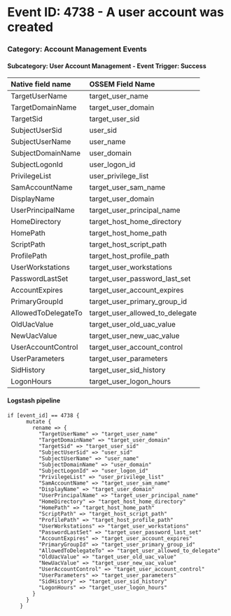 # Event ID: 4738 - A user account was created
### Category: Account Management Events
#### Subcategory: User Account Management - Event Trigger: Success

|Native field name            |OSSEM Field Name                     |
|:----------------------------|:------------------------------------|
| TargetUserName              | target_user_name                    |
| TargetDomainName            | target_user_domain                  |
| TargetSid                   | target_user_sid                     |
| SubjectUserSid              | user_sid                            |
| SubjectUserName             | user_name                           |
| SubjectDomainName           | user_domain                         |
| SubjectLogonId              | user_logon_id                       |
| PrivilegeList               | user_privilege_list                 |
| SamAccountName              | target_user_sam_name                |
| DisplayName                 | target_user_domain                  |
| UserPrincipalName           | target_user_principal_name          |
| HomeDirectory               | target_host_home_directory          |
| HomePath                    | target_host_home_path               |
| ScriptPath                  | target_host_script_path             |
| ProfilePath                 | target_host_profile_path            | 
| UserWorkstations            | target_user_workstations            | 
| PasswordLastSet             | target_user_password_last_set       |
| AccountExpires              | target_user_account_expires         |
| PrimaryGroupId              | target_user_primary_group_id        |
| AllowedToDelegateTo         | target_user_allowed_to_delegate     |
| OldUacValue                 | target_user_old_uac_value           |
| NewUacValue                 | target_user_new_uac_value           |
| UserAccountControl          | target_user_account_control         | 
| UserParameters              | target_user_parameters              |
| SidHistory                  | target_user_sid_history             |
| LogonHours                  | target_user_logon_hours             |

#### Logstash pipeline

```
if [event_id] == 4738 {
      mutate {
        rename => {
          "TargetUserName" => "target_user_name"
          "TargetDomainName" => "target_user_domain"
          "TargetSid" => "target_user_sid"
          "SubjectUserSid" => "user_sid"
          "SubjectUserName" => "user_name"
          "SubjectDomainName" => "user_domain"
          "SubjectLogonId" => "user_logon_id"
          "PrivilegeList" => "user_privilege_list"
          "SamAccountName" => "target_user_sam_name"
          "DisplayName" => "target_user_domain"
          "UserPrincipalName" => "target_user_principal_name"
          "HomeDirectory" => "target_host_home_directory"
          "HomePath" => "target_host_home_path"
          "ScriptPath" => "target_host_script_path"
          "ProfilePath" => "target_host_profile_path"
          "UserWorkstations" => "target_user_workstations"
          "PasswordLastSet" => "target_user_password_last_set"
          "AccountExpires" => "target_user_account_expires"
          "PrimaryGroupId" => "target_user_primary_group_id"
          "AllowedToDelegateTo" => "target_user_allowed_to_delegate"
          "OldUacValue" => "target_user_old_uac_value"
          "NewUacValue" => "target_user_new_uac_value"
          "UserAccountControl" => "target_user_account_control"
          "UserParameters" => "target_user_parameters"
          "SidHistory" => "target_user_sid_history"
          "LogonHours" => "target_user_logon_hours"
        }
      }
    }
```